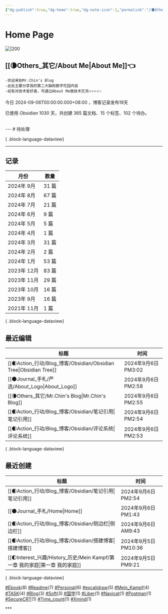```yaml
---
{"dg-publish":true,"dg-home":true,"dg-note-icon":1,"permalink":"/🌘Others_其它/Mr.Chin's Blog/","tags":["gardenEntry"],"dgPassFrontmatter":true,"noteIcon":1,"created":"2024-08-24T08:36:20.682+08:00","updated":"2024-09-06T14:55:49.183+08:00"}
---
```


# **Home Page**
![|200](https://cdn.jsdelivr.net/gh/BTW-Q/blog_img/image/202409031647272.svg)

## [[🌘Others_其它/About Me\|About Me]]👈
~~~
-欢迎来到Mr.Chin's Blog
-此处主要分享我的第二大脑和数字花园内容
-如有对技术爱好者，可通过About Me做技术交流⭐⭐⭐⭐✨
~~~
今日 2024-09-06T00:00:00.000+08:00 ，博客记录发布19天
<p><span>已使用 <em>Obsidian</em> 1030 天，共创建 365 篇文档、15 个标签、102 个待办。 <br><br></span></p>
---
# 待处理

{ .block-language-dataview}
***
## 记录
| 月份        | 数量   |
| --------- | ---- |
| 2024年 9月  | 31 篇 |
| 2024年 8月  | 67 篇 |
| 2024年 7月  | 21 篇 |
| 2024年 6月  | 9 篇  |
| 2024年 5月  | 5 篇  |
| 2024年 4月  | 1 篇  |
| 2024年 3月  | 31 篇 |
| 2024年 2月  | 2 篇  |
| 2024年 1月  | 53 篇 |
| 2023年 12月 | 83 篇 |
| 2023年 11月 | 29 篇 |
| 2023年 10月 | 16 篇 |
| 2023年 9月  | 16 篇 |
| 2021年 11月 | 1 篇  |

{ .block-language-dataview}

## 最近编辑
| 标题                                                               | 时间                |
| ---------------------------------------------------------------- | ----------------- |
| [[🌒Action_行动/Blog_博客/Obsidian/Obsidian Tree\|Obsidian Tree]] | 2024年9月6日 PM3:02  |
| [[🌑Journal_手札/严选/About_Logo\|About_Logo]]                    | 2024年9月6日 PM2:58  |
| [[🌘Others_其它/Mr.Chin's Blog\|Mr.Chin's Blog]]                | 2024年9月6日 PM2:55  |
| [[🌒Action_行动/Blog_博客/Obsidian/笔记引用\|笔记引用]]                   | 2024年9月6日 PM2:54  |
| [[🌒Action_行动/Blog_博客/Obsidian/评论系统\|评论系统]]                   | 2024年9月6日 PM2:53  |

{ .block-language-dataview}

## 最近创建
| 标题                                                            | 时间                 |
| ------------------------------------------------------------- | ------------------ |
| [[🌒Action_行动/Blog_博客/Obsidian/笔记引用\|笔记引用]]                | 2024年9月6日 PM2:54   |
| [[🌑Journal_手札/Home\|Home]]                                | 2024年9月6日 PM1:43   |
| [[🌒Action_行动/Blog_博客/Obsidian/侧边栏\|侧边栏]]                  | 2024年9月6日 AM9:43   |
| [[🌒Action_行动/Blog_博客/Obsidian/搭建博客\|搭建博客]]                | 2024年9月5日 PM10:36  |
| [[🌓Interest_兴趣/History_历史/Mein Kampf/第一章 我的家庭\|第一章 我的家庭]] | 2024年9月5日 PM9:21   |

{ .block-language-dataview}

<p><span><a class="internal-link" data-href="#Ebook" href="#Ebook" target="_blank" rel="noopener"></a><a href="#Ebook" class="tag" target="_blank" rel="noopener">#Ebook</a>(8) <a class="internal-link" data-href="#Readme" href="#Readme" target="_blank" rel="noopener"></a><a href="#Readme" class="tag" target="_blank" rel="noopener">#Readme</a>(7) <a class="internal-link" data-href="#Personal" href="#Personal" target="_blank" rel="noopener"></a><a href="#Personal" class="tag" target="_blank" rel="noopener">#Personal</a>(6) <a class="internal-link" data-href="#excalidraw" href="#excalidraw" target="_blank" rel="noopener"></a><a href="#excalidraw" class="tag" target="_blank" rel="noopener">#excalidraw</a>(5) <a class="internal-link" data-href="#Mein_Kampf" href="#Mein_Kampf" target="_blank" rel="noopener"></a><a href="#Mein_Kampf" class="tag" target="_blank" rel="noopener">#Mein_Kampf</a>(4) <a class="internal-link" data-href="#TASK" href="#TASK" target="_blank" rel="noopener"></a><a href="#TASK" class="tag" target="_blank" rel="noopener">#TASK</a>(4) <a class="internal-link" data-href="#Blog" href="#Blog" target="_blank" rel="noopener"></a><a href="#Blog" class="tag" target="_blank" rel="noopener">#Blog</a>(3) <a class="internal-link" data-href="#Soft" href="#Soft" target="_blank" rel="noopener"></a><a href="#Soft" class="tag" target="_blank" rel="noopener">#Soft</a>(3) <a class="internal-link" data-href="#国学" href="#国学" target="_blank" rel="noopener"></a><a href="#国学" class="tag" target="_blank" rel="noopener">#国学</a>(1) <a class="internal-link" data-href="#Liber" href="#Liber" target="_blank" rel="noopener"></a><a href="#Liber" class="tag" target="_blank" rel="noopener">#Liber</a>(1) <a class="internal-link" data-href="#Navicat" href="#Navicat" target="_blank" rel="noopener"></a><a href="#Navicat" class="tag" target="_blank" rel="noopener">#Navicat</a>(1) <a class="internal-link" data-href="#Postman" href="#Postman" target="_blank" rel="noopener"></a><a href="#Postman" class="tag" target="_blank" rel="noopener">#Postman</a>(1) <a class="internal-link" data-href="#SecureCRT" href="#SecureCRT" target="_blank" rel="noopener"></a><a href="#SecureCRT" class="tag" target="_blank" rel="noopener">#SecureCRT</a>(1) <a class="internal-link" data-href="#Time_count" href="#Time_count" target="_blank" rel="noopener"></a><a href="#Time_count" class="tag" target="_blank" rel="noopener">#Time_count</a>(1) <a class="internal-link" data-href="#Xmind" href="#Xmind" target="_blank" rel="noopener"></a><a href="#Xmind" class="tag" target="_blank" rel="noopener">#Xmind</a>(1)</span></p>
***